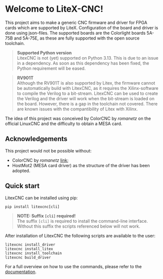 # Welcome to LiteX-CNC!

This project aims to make a generic CNC firmware and driver for FPGA cards which are supported by LiteX. Configuration of the board and driver is done using json-files. The supported boards are the Colorlight boards 5A-75B and 5A-75E, as these are fully supported with the open source toolchain.

> **Supported Python version** <br>
> LitexCNC is not (yet) supported on Python 3.13. This is due to an issue in a dependency. As soon as this dependency
has been fixed, the Python requirement will be eased.

> **RV901T** <br>
> Although the RV901T is also supported by Litex, the firmware cannot be automatically build with LitexCNC, as it requires the Xilinx-software to compile the Verilog to a bit-stream. LitexCNC can be used to create the Verilog and the driver will work when the bit-stream is loaded on the board. However, there is a gap in the toolchain not covered. There are known issues with the compantibility of Litex with Xilinx.

The idea of this project was conceived by ColorCNC by *romanetz* on the official LinuxCNC and the difficulty to obtain a MESA card.

## Acknowledgements
This project would not be possible without:
- ColorCNC by *romanetz* [link](https://forum.linuxcnc.org/27-driver-boards/44422-colorcnc?start=0);
- HostMot2 (MESA card driver) as the structure of the driver has been adopted.

## Quick start
LitexCNC can be installed using pip:
```shell
pip install litexcnc[cli]
```

> **NOTE: Suffix `[cli]` required!** <br>
> The suffix `[cli]` is required to install the command-line interface. Without this suffix the scripts referenced below will not work.

After installation of LitexCNC the following scripts are available to the user:
```shell
litexcnc install_driver
litexcnc install_litex
litexcnc install_toolchain
litexcnc build_driver
```

For a full overview on how to use the commands, please refer to the [documentation](https://litex-cnc.readthedocs.io/en/stable/).
